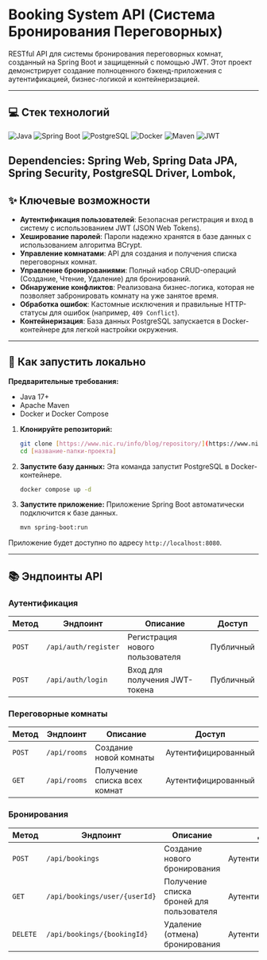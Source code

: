# Booking System API (Система Бронирования Переговорных)

RESTful API для системы бронирования переговорных комнат, созданный на Spring Boot и защищенный с помощью JWT. Этот проект демонстрирует создание полноценного бэкенд-приложения с аутентификацией, бизнес-логикой и контейнеризацией.

---
## 💻 Стек технологий
![Java](https://img.shields.io/badge/Java-17%2B-blue) ![Spring Boot](https://img.shields.io/badge/Spring_Boot-3-green) ![PostgreSQL](https://img.shields.io/badge/PostgreSQL-14-blue) ![Docker](https://img.shields.io/badge/Docker-blue) ![Maven](https://img.shields.io/badge/Maven-red) ![JWT](https://img.shields.io/badge/JWT-Authentication-purple)

Dependencies:
    Spring Web,
    Spring Data JPA,
    Spring Security,
    PostgreSQL Driver,
    Lombok,
---
## ✨ Ключевые возможности
- **Аутентификация пользователей**: Безопасная регистрация и вход в систему с использованием JWT (JSON Web Tokens).
- **Хеширование паролей**: Пароли надежно хранятся в базе данных с использованием алгоритма BCrypt.
- **Управление комнатами**: API для создания и получения списка переговорных комнат.
- **Управление бронированиями**: Полный набор CRUD-операций (Создание, Чтение, Удаление) для бронирований.
- **Обнаружение конфликтов**: Реализована бизнес-логика, которая не позволяет забронировать комнату на уже занятое время.
- **Обработка ошибок**: Кастомные исключения и правильные HTTP-статусы для ошибок (например, `409 Conflict`).
- **Контейнеризация**: База данных PostgreSQL запускается в Docker-контейнере для легкой настройки окружения.

---
## 🚀 Как запустить локально

**Предварительные требования:**
- Java 17+
- Apache Maven
- Docker и Docker Compose

1.  **Клонируйте репозиторий:**
    ```bash
    git clone [https://www.nic.ru/info/blog/repository/](https://www.nic.ru/info/blog/repository/)
    cd [название-папки-проекта]
    ```

2.  **Запустите базу данных:**
    Эта команда запустит PostgreSQL в Docker-контейнере.
    ```bash
    docker compose up -d
    ```

3.  **Запустите приложение:**
    Приложение Spring Boot автоматически подключится к базе данных.
    ```bash
    mvn spring-boot:run
    ```

Приложение будет доступно по адресу `http://localhost:8080`.

---
## 📚 Эндпоинты API

### Аутентификация
| Метод  | Эндпоинт             | Описание                          | Доступ |
| ------ | -------------------- | --------------------------------- | ------ |
| `POST` | `/api/auth/register` | Регистрация нового пользователя   | Публичный |
| `POST` | `/api/auth/login`    | Вход для получения JWT-токена       | Публичный |

### Переговорные комнаты
| Метод  | Эндпоинт     | Описание                          | Доступ      |
| ------ | ------------ | --------------------------------- | ----------- |
| `POST` | `/api/rooms` | Создание новой комнаты            | Аутентифицированный |
| `GET`  | `/api/rooms` | Получение списка всех комнат      | Аутентифицированный |

### Бронирования
| Метод    | Эндпоинт                      | Описание                                  | Доступ      |
| -------- | ----------------------------- | ----------------------------------------- | ----------- |
| `POST`   | `/api/bookings`               | Создание нового бронирования              | Аутентифицированный |
| `GET`    | `/api/bookings/user/{userId}` | Получение списка броней для пользователя  | Аутентифицированный |
| `DELETE` | `/api/bookings/{bookingId}`   | Удаление (отмена) бронирования            | Аутентифицированный |
